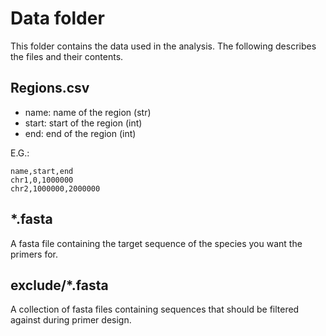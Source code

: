 # Data folder

This folder contains the data used in the analysis. The following describes the files and their contents.

## Regions.csv

- name: name of the region (str)
- start: start of the region (int)
- end: end of the region (int)

E.G.:

```csv
name,start,end
chr1,0,1000000
chr2,1000000,2000000
```

## *.fasta

A fasta file containing the target sequence of the species you want the primers for.

## exclude/*.fasta

A collection of fasta files containing sequences that should be filtered against during primer design.
